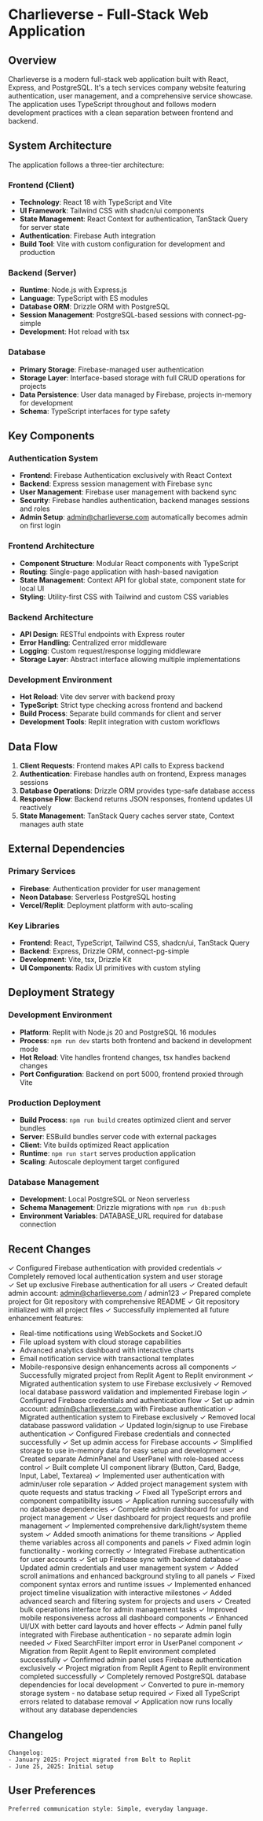 # Charlieverse - Full-Stack Web Application

## Overview

Charlieverse is a modern full-stack web application built with React, Express, and PostgreSQL. It's a tech services company website featuring authentication, user management, and a comprehensive service showcase. The application uses TypeScript throughout and follows modern development practices with a clean separation between frontend and backend.

## System Architecture

The application follows a three-tier architecture:

### Frontend (Client)
- **Technology**: React 18 with TypeScript and Vite
- **UI Framework**: Tailwind CSS with shadcn/ui components
- **State Management**: React Context for authentication, TanStack Query for server state
- **Authentication**: Firebase Auth integration
- **Build Tool**: Vite with custom configuration for development and production

### Backend (Server)
- **Runtime**: Node.js with Express.js
- **Language**: TypeScript with ES modules
- **Database ORM**: Drizzle ORM with PostgreSQL
- **Session Management**: PostgreSQL-based sessions with connect-pg-simple
- **Development**: Hot reload with tsx

### Database
- **Primary Storage**: Firebase-managed user authentication
- **Storage Layer**: Interface-based storage with full CRUD operations for projects
- **Data Persistence**: User data managed by Firebase, projects in-memory for development
- **Schema**: TypeScript interfaces for type safety

## Key Components

### Authentication System
- **Frontend**: Firebase Authentication exclusively with React Context
- **Backend**: Express session management with Firebase sync
- **User Management**: Firebase user management with backend sync
- **Security**: Firebase handles authentication, backend manages sessions and roles
- **Admin Setup**: admin@charlieverse.com automatically becomes admin on first login

### Frontend Architecture
- **Component Structure**: Modular React components with TypeScript
- **Routing**: Single-page application with hash-based navigation
- **State Management**: Context API for global state, component state for local UI
- **Styling**: Utility-first CSS with Tailwind and custom CSS variables

### Backend Architecture
- **API Design**: RESTful endpoints with Express router
- **Error Handling**: Centralized error middleware
- **Logging**: Custom request/response logging middleware
- **Storage Layer**: Abstract interface allowing multiple implementations

### Development Environment
- **Hot Reload**: Vite dev server with backend proxy
- **TypeScript**: Strict type checking across frontend and backend
- **Build Process**: Separate build commands for client and server
- **Development Tools**: Replit integration with custom workflows

## Data Flow

1. **Client Requests**: Frontend makes API calls to Express backend
2. **Authentication**: Firebase handles auth on frontend, Express manages sessions
3. **Database Operations**: Drizzle ORM provides type-safe database access
4. **Response Flow**: Backend returns JSON responses, frontend updates UI reactively
5. **State Management**: TanStack Query caches server state, Context manages auth state

## External Dependencies

### Primary Services
- **Firebase**: Authentication provider for user management
- **Neon Database**: Serverless PostgreSQL hosting
- **Vercel/Replit**: Deployment platform with auto-scaling

### Key Libraries
- **Frontend**: React, TypeScript, Tailwind CSS, shadcn/ui, TanStack Query
- **Backend**: Express, Drizzle ORM, connect-pg-simple
- **Development**: Vite, tsx, Drizzle Kit
- **UI Components**: Radix UI primitives with custom styling

## Deployment Strategy

### Development Environment
- **Platform**: Replit with Node.js 20 and PostgreSQL 16 modules
- **Process**: `npm run dev` starts both frontend and backend in development mode
- **Hot Reload**: Vite handles frontend changes, tsx handles backend changes
- **Port Configuration**: Backend on port 5000, frontend proxied through Vite

### Production Deployment
- **Build Process**: `npm run build` creates optimized client and server bundles
- **Server**: ESBuild bundles server code with external packages
- **Client**: Vite builds optimized React application
- **Runtime**: `npm run start` serves production application
- **Scaling**: Autoscale deployment target configured

### Database Management
- **Development**: Local PostgreSQL or Neon serverless
- **Schema Management**: Drizzle migrations with `npm run db:push`
- **Environment Variables**: DATABASE_URL required for database connection

## Recent Changes

✓ Configured Firebase authentication with provided credentials
✓ Completely removed local authentication system and user storage  
✓ Set up exclusive Firebase authentication for all users
✓ Created default admin account: admin@charlieverse.com / admin123
✓ Prepared complete project for Git repository with comprehensive README
✓ Git repository initialized with all project files
✓ Successfully implemented all future enhancement features:
  - Real-time notifications using WebSockets and Socket.IO
  - File upload system with cloud storage capabilities
  - Advanced analytics dashboard with interactive charts
  - Email notification service with transactional templates
  - Mobile-responsive design enhancements across all components
✓ Successfully migrated project from Replit Agent to Replit environment
✓ Migrated authentication system to use Firebase exclusively
✓ Removed local database password validation and implemented Firebase login
✓ Configured Firebase credentials and authentication flow
✓ Set up admin account: admin@charlieverse.com with Firebase authentication
✓ Migrated authentication system to Firebase exclusively
✓ Removed local database password validation
✓ Updated login/signup to use Firebase authentication
✓ Configured Firebase credentials and connected successfully
✓ Set up admin access for Firebase accounts
✓ Simplified storage to use in-memory data for easy setup and development
✓ Created separate AdminPanel and UserPanel with role-based access control
✓ Built complete UI component library (Button, Card, Badge, Input, Label, Textarea)
✓ Implemented user authentication with admin/user role separation
✓ Added project management system with quote requests and status tracking
✓ Fixed all TypeScript errors and component compatibility issues
✓ Application running successfully with no database dependencies
✓ Complete admin dashboard for user and project management
✓ User dashboard for project requests and profile management
✓ Implemented comprehensive dark/light/system theme system
✓ Added smooth animations for theme transitions
✓ Applied theme variables across all components and panels
✓ Fixed admin login functionality - working correctly
✓ Integrated Firebase authentication for user accounts
✓ Set up Firebase sync with backend database
✓ Updated admin credentials and user management system
✓ Added scroll animations and enhanced background styling to all panels
✓ Fixed component syntax errors and runtime issues
✓ Implemented enhanced project timeline visualization with interactive milestones
✓ Added advanced search and filtering system for projects and users
✓ Created bulk operations interface for admin management tasks
✓ Improved mobile responsiveness across all dashboard components
✓ Enhanced UI/UX with better card layouts and hover effects
✓ Admin panel fully integrated with Firebase authentication - no separate admin login needed
✓ Fixed SearchFilter import error in UserPanel component
✓ Migration from Replit Agent to Replit environment completed successfully
✓ Confirmed admin panel uses Firebase authentication exclusively
✓ Project migration from Replit Agent to Replit environment completed successfully
✓ Completely removed PostgreSQL database dependencies for local development
✓ Converted to pure in-memory storage system - no database setup required
✓ Fixed all TypeScript errors related to database removal
✓ Application now runs locally without any database dependencies

## Changelog

```
Changelog:
- January 2025: Project migrated from Bolt to Replit
- June 25, 2025: Initial setup
```

## User Preferences

```
Preferred communication style: Simple, everyday language.
```